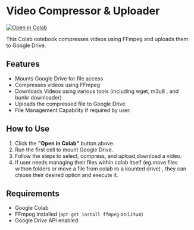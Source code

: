 # Video Compressor & Uploader

[![Open in Colab](https://colab.research.google.com/assets/colab-badge.svg)](https://colab.research.google.com/github/james-ngaihte/video-compressor/blob/main/Refined_Compress_and_Download_Videos.ipynb)

This Colab notebook compresses videos using FFmpeg and uploads them to Google Drive.

## Features
- Mounts Google Drive for file access  
- Compresses videos using FFmpeg  
- Downloads Videos using various tools (including wget, m3u8 , and bunkr downloader)
- Uploads the compressed file to Google Drive
- File Management Capability if required by user.

## How to Use
1. Click the **"Open in Colab"** button above.  
2. Run the first cell to mount Google Drive.  
3. Follow the steps to select, compress, and upload,download a video.
4. If user needs managing their files within colab itself (eg.move files withon folders or move a file from colab ro a kounted drive) , they can chiose their desired option and execute it.  

## Requirements
- Google Colab  
- FFmpeg installed (`apt-get install ffmpeg` on Linux)  
- Google Drive API enabled  
